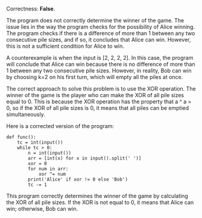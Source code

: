 Correctness: **False**.

The program does not correctly determine the winner of the game. The issue lies in the way the program checks for the possibility of Alice winning. The program checks if there is a difference of more than 1 between any two consecutive pile sizes, and if so, it concludes that Alice can win. However, this is not a sufficient condition for Alice to win.

A counterexample is when the input is [2, 2, 2, 2]. In this case, the program will conclude that Alice can win because there is no difference of more than 1 between any two consecutive pile sizes. However, in reality, Bob can win by choosing k=2 on his first turn, which will empty all the piles at once.

The correct approach to solve this problem is to use the XOR operation. The winner of the game is the player who can make the XOR of all pile sizes equal to 0. This is because the XOR operation has the property that a ^ a = 0, so if the XOR of all pile sizes is 0, it means that all piles can be emptied simultaneously.

Here is a corrected version of the program:
```
def func():
    tc = int(input())
    while tc > 0:
        n = int(input())
        arr = [int(x) for x in input().split(' ')]
        xor = 0
        for num in arr:
            xor ^= num
        print('Alice' if xor != 0 else 'Bob')
        tc -= 1
```
This program correctly determines the winner of the game by calculating the XOR of all pile sizes. If the XOR is not equal to 0, it means that Alice can win; otherwise, Bob can win.